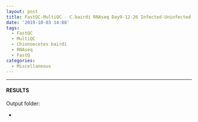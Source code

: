 ```yaml
---
layout: post
title: FastQC-MultiQC - C.bairdi RNAseq Day9-12-26 Infected-Uninfected
date: '2019-10-03 14:08'
tags: 
  - FastQC
  - MultiQC
  - Chionoecetes bairdi
  - RNAseq
  - FastQ
categories: 
  - Miscellaneous
---
```




---

#### RESULTS

Output folder:

- []()

